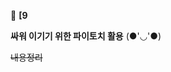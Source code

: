 <!-- 📕 책 내용을 블로그에 정리한 뒤 링크를 달아두겠습니다. (●'◡'●) -->
📕 <b> [9

싸워 이기기 위한 파이토치 활용</b> (●'◡'●)

~~내용정리~~



<!-- | 날짜 |제목 셀2|제목 셀3|제목 셀4|
|---|---|---|---|
|내용 1|내용 2|내용 3|내용 4|
|내용 5|내용 6|내용 7|내용 8|
|내용 9|내용 10|내용 11|내용 12| -->
